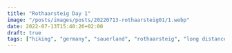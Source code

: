 ```yaml
---
title: "Rothaarsteig Day 1"
image: "/posts/images/posts/20220713-rothaarsteig01/1.webp"
date: 2022-07-13T15:40:26+02:00
draft: true
tags: ["hiking", "germany", "sauerland", "rothaarsteig", "long distance"]
---
```

